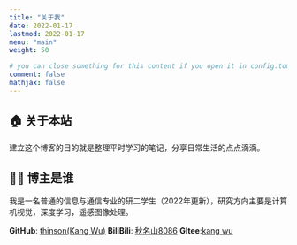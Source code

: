```yaml
---
title: "关于我"
date: 2022-01-17
lastmod: 2022-01-17
menu: "main"
weight: 50

# you can close something for this content if you open it in config.toml.
comment: false
mathjax: false
---
```

## 🏠 关于本站

建立这个博客的目的就是整理平时学习的笔记，分享日常生活的点点滴滴。

## 👨‍💻 博主是谁

我是一名普通的信息与通信专业的研二学生（2022年更新），研究方向主要是计算机视觉，深度学习，遥感图像处理。

**GitHub**: [thinson(Kang Wu)](https://github.com/thinson)
**BiliBili**: [秋名山8086](https://space.bilibili.com/5930175)
**GItee**:[kang wu](https://gitee.com/kang_wu)



